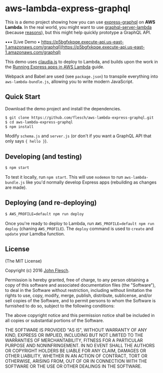 # aws-lambda-express-graphql

This is a demo project showing how you can use [express-graphql](https://github.com/graphql/express-graphql) on **AWS Lambda**. In the real world, you might want to use [graphql-server-lambda](https://github.com/apollographql/graphql-server/tree/master/packages/graphql-server-lambda) (because [reasons](https://github.com/apollographql/graphql-server#differences-to-express-graphql)), but this might help quickly prototype a GraphQL API.

••• [Live Demo • https://p5bgfxkpqe.execute-api.us-east-1.amazonaws.com/graphql](https://p5bgfxkpqe.execute-api.us-east-1.amazonaws.com/graphql)

This demo uses [claudia.js](https://claudiajs.com/) to deploy to Lambda, and builds upon the work in the [Running Express apps in AWS Lambda](https://github.com/claudiajs/example-projects/tree/master/express-app-lambda) guide.

Webpack and Babel are used (see `package.json`) to transpile everything into `aws-lambda-bundle.js`, allowing you to write modern JavaScript.

## Quick Start

Download the demo project and install the dependencies.

```bash
$ git clone https://github.com/flesch/aws-lambda-express-graphql.git
$ cd aws-lambda-express-graphql
$ npm install
```

Modify `schema.js` and `server.js` (or don't if you want a GraphQL API that only says `{ hello }`).

## Developing (and testing)

```bash
$ npm start
```

To test it locally, run `npm start`. This will use `nodemon` to run `aws-lambda-bundle.js` like you'd normally develop Express apps (rebuilding as changes are made).

## Deploying (and re-deploying)

```bash
$ AWS_PROFILE=default npm run deploy
```

Once you're ready to deploy to Lambda, run `AWS_PROFILE=default npm run deploy` (chaning `AWS_PROFILE`). The `deploy` command is used to `create` and `update` your Lamdba function.

## License

(The MIT License)

Copyright (c) 2016 [John Flesch](http://fles.ch).

Permission is hereby granted, free of charge, to any person obtaining a copy of this software and associated documentation files (the "Software"), to deal in the Software without restriction, including without limitation the rights to use, copy, modify, merge, publish, distribute, sublicense, and/or sell copies of the Software, and to permit persons to whom the Software is furnished to do so, subject to the following conditions:

The above copyright notice and this permission notice shall be included in all copies or substantial portions of the Software.

THE SOFTWARE IS PROVIDED "AS IS", WITHOUT WARRANTY OF ANY KIND, EXPRESS OR IMPLIED, INCLUDING BUT NOT LIMITED TO THE WARRANTIES OF MERCHANTABILITY, FITNESS FOR A PARTICULAR PURPOSE AND NONINFRINGEMENT. IN NO EVENT SHALL THE AUTHORS OR COPYRIGHT HOLDERS BE LIABLE FOR ANY CLAIM, DAMAGES OR OTHER LIABILITY, WHETHER IN AN ACTION OF CONTRACT, TORT OR OTHERWISE, ARISING FROM, OUT OF OR IN CONNECTION WITH THE SOFTWARE OR THE USE OR OTHER DEALINGS IN THE SOFTWARE.


